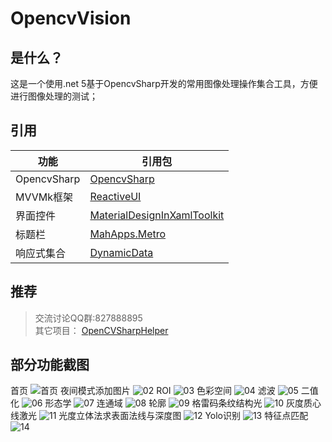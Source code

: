 # OpencvVision
## 是什么？
这是一个使用.net 5基于OpencvSharp开发的常用图像处理操作集合工具，方便进行图像处理的测试；

## 引用
|功能|引用包|
|--|--|
|OpencvSharp|[OpencvSharp](https://github.com/shimat/opencvsharp_samples)|
|MVVMk框架|[ReactiveUI](https://github.com/reactiveui/ReactiveUI)|
|界面控件|[MaterialDesignInXamlToolkit](https://github.com/MaterialDesignInXAML/MaterialDesignInXamlToolkit) |
|标题栏|[MahApps.Metro](https://github.com/MahApps/MahApps.Metro)|
|响应式集合|[DynamicData](https://github.com/reactivemarbles/DynamicData)|

## 推荐
>交流讨论QQ群:827888895  
其它项目： 
[OpenCVSharpHelper](https://gitee.com/tfarcraw/opencvsharphelper)

## 部分功能截图
首页
![首页](Img/00.png)
夜间模式添加图片
![02](Img/02.png)
ROI
![03](Img/03.png)
色彩空间
![04](Img/04.png)
滤波
![05](Img/05.png)
二值化
![06](Img/06.png)
形态学
![07](Img/07.png)
连通域
![08](Img/08.png)
轮廓
![09](Img/09.png)
格雷码条纹结构光
![10](Img/10.png)
灰度质心线激光
![11](Img/11.png)
光度立体法求表面法线与深度图
![12](Img/12.png)
Yolo识别
![13](Img/13.png)
特征点匹配
![14](Img/14.png)